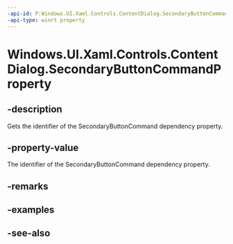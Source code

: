 ```yaml
---
-api-id: P:Windows.UI.Xaml.Controls.ContentDialog.SecondaryButtonCommandProperty
-api-type: winrt property
---
```


<!-- Property syntax
public Windows.UI.Xaml.DependencyProperty SecondaryButtonCommandProperty { get; }
-->

# Windows.UI.Xaml.Controls.ContentDialog.SecondaryButtonCommandProperty

## -description
Gets the identifier of the SecondaryButtonCommand dependency property.



## -property-value
The identifier of the SecondaryButtonCommand dependency property.

## -remarks

## -examples

## -see-also
